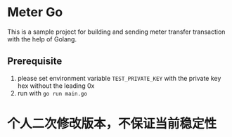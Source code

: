 # Meter Go

This is a sample project for building and sending meter transfer transaction with the help of Golang.

## Prerequisite

1. please set environment variable `TEST_PRIVATE_KEY` with the private key hex without the leading 0x
2. run with `go run main.go`

# 个人二次修改版本，不保证当前稳定性
